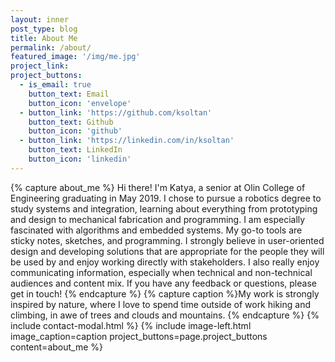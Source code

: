 ```yaml
---
layout: inner
post_type: blog
title: About Me
permalink: /about/
featured_image: '/img/me.jpg'
project_link:
project_buttons:
  - is_email: true
    button_text: Email
    button_icon: 'envelope'
  - button_link: 'https://github.com/ksoltan'
    button_text: Github
    button_icon: 'github'
  - button_link: 'https://linkedin.com/in/ksoltan'
    button_text: LinkedIn
    button_icon: 'linkedin'
---
```

{% capture about_me %}
Hi there! I'm Katya, a senior at Olin College of Engineering graduating in May 2019. I chose to pursue a robotics degree to study systems and integration, learning about everything from prototyping and design to mechanical fabrication and programming. I am especially fascinated with algorithms and embedded systems.
My go-to tools are sticky notes, sketches, and programming. I strongly believe in user-oriented design and developing solutions that are appropriate for the people they will be used by and enjoy working directly with stakeholders. I also really enjoy communicating information, especially when technical and non-technical audiences and content mix.
If you have any feedback or questions, please get in touch!
{% endcapture %}
{% capture caption %}My work is strongly inspired by nature, where I love to spend time outside of work hiking and climbing, in awe of trees and clouds and mountains.
{% endcapture %}
{% include contact-modal.html %}
{% include image-left.html image_caption=caption project_buttons=page.project_buttons content=about_me %}
